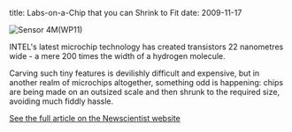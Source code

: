 title: Labs-on-a-Chip that you can Shrink to Fit 
date: 2009-11-17 

![Sensor 4M(WP11)]("/4m-association/images/WP11%20-%20sensor.jpg) 

INTEL's latest microchip technology has created transistors 22 nanometres wide - a mere 200 times the width of a hydrogen molecule.
<!--break-->
Carving such tiny features is devilishly difficult and expensive, but in another realm of microchips altogether, something odd is happening: chips are being made on an outsized scale and then shrunk to the required size, avoiding much fiddly hassle.  

[See the full article on the Newscientist website](http://www.newscientist.com/article/mg20427305.800-labsonachip-that-you-can-shrink-to-fit.html?DCMP=OTC-rss&nsref=nanotechnology)